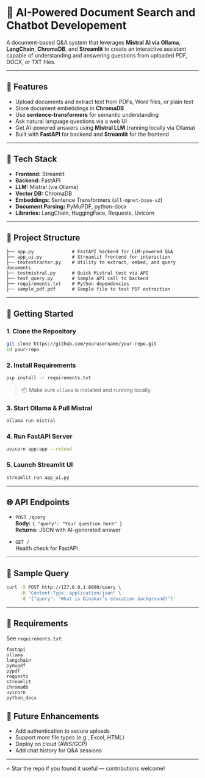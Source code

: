 # 🤖 AI-Powered Document Search and Chatbot Developement

A document-based Q&A system that leverages **Mistral AI via Ollama**, **LangChain**, **ChromaDB**, and **Streamlit** to create an interactive assistant capable of understanding and answering questions from uploaded PDF, DOCX, or TXT files.

---

## 📌 Features

- Upload documents and extract text from PDFs, Word files, or plain text
- Store document embeddings in **ChromaDB**
- Use **sentence-transformers** for semantic understanding
- Ask natural language questions via a web UI
- Get AI-powered answers using **Mistral LLM** (running locally via Ollama)
- Built with **FastAPI** for backend and **Streamlit** for the frontend

---

## 🧠 Tech Stack

- **Frontend:** Streamlit
- **Backend:** FastAPI
- **LLM:** Mistral (via Ollama)
- **Vector DB:** ChromaDB
- **Embeddings:** Sentence Transformers (`all-mpnet-base-v2`)
- **Document Parsing:** PyMuPDF, python-docx
- **Libraries:** LangChain, HuggingFace, Requests, Uvicorn

---

## 📁 Project Structure

```
├── app.py              # FastAPI backend for LLM-powered Q&A
├── app_ui.py           # Streamlit frontend for interaction
├── textextracter.py    # Utility to extract, embed, and query documents
├── testmistral.py      # Quick Mistral test via API
├── test_query.py       # Sample API call to backend
├── requirements.txt    # Python dependencies
├── sample_pdf.pdf      # Sample file to test PDF extraction
```

---

## 🚀 Getting Started

### 1. Clone the Repository

```bash
git clone https://github.com/yourusername/your-repo.git
cd your-repo
```

### 2. Install Requirements

```bash
pip install -r requirements.txt
```

> 📦 Make sure `ollama` is installed and running locally.

### 3. Start Ollama & Pull Mistral

```bash
ollama run mistral
```

### 4. Run FastAPI Server

```bash
uvicorn app:app --reload
```

### 5. Launch Streamlit UI

```bash
streamlit run app_ui.py
```

---

## 🌐 API Endpoints

- `POST /query`  
  **Body:** `{ "query": "Your question here" }`  
  **Returns:** JSON with AI-generated answer

- `GET /`  
  Health check for FastAPI

---

## 🧪 Sample Query

```bash
curl -X POST http://127.0.0.1:8000/query \
     -H "Content-Type: application/json" \
     -d '{"query": "What is Dinakar’s education background?"}'
```

---

## 🧰 Requirements

See `requirements.txt`:
```text
fastapi
ollama
langchain
pymupdf
pypdf
requests
streamlit
chromadb
uvicorn
python_docx
```

## 🏁 Future Enhancements

- Add authentication to secure uploads
- Support more file types (e.g., Excel, HTML)
- Deploy on cloud (AWS/GCP)
- Add chat history for Q&A sessions

---

⭐ Star the repo if you found it useful — contributions welcome!
```
